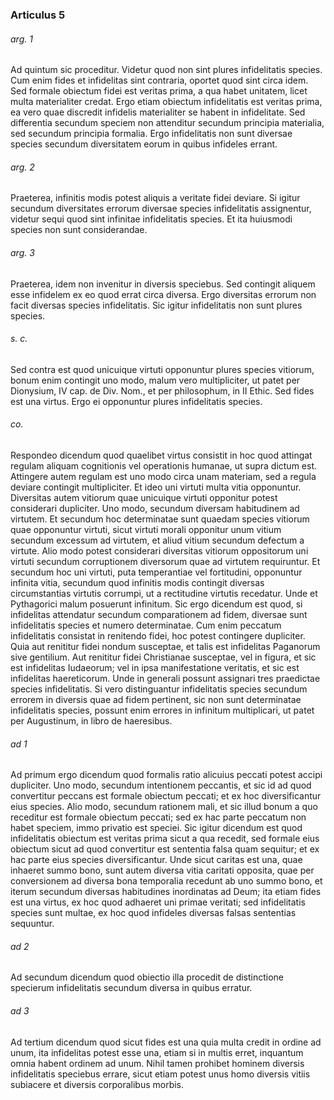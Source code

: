 ### Articulus 5

###### arg. 1
Ad quintum sic proceditur. Videtur quod non sint plures infidelitatis species. Cum enim fides et infidelitas sint contraria, oportet quod sint circa idem. Sed formale obiectum fidei est veritas prima, a qua habet unitatem, licet multa materialiter credat. Ergo etiam obiectum infidelitatis est veritas prima, ea vero quae discredit infidelis materialiter se habent in infidelitate. Sed differentia secundum speciem non attenditur secundum principia materialia, sed secundum principia formalia. Ergo infidelitatis non sunt diversae species secundum diversitatem eorum in quibus infideles errant.

###### arg. 2
Praeterea, infinitis modis potest aliquis a veritate fidei deviare. Si igitur secundum diversitates errorum diversae species infidelitatis assignentur, videtur sequi quod sint infinitae infidelitatis species. Et ita huiusmodi species non sunt considerandae.

###### arg. 3
Praeterea, idem non invenitur in diversis speciebus. Sed contingit aliquem esse infidelem ex eo quod errat circa diversa. Ergo diversitas errorum non facit diversas species infidelitatis. Sic igitur infidelitatis non sunt plures species.

###### s. c.
Sed contra est quod unicuique virtuti opponuntur plures species vitiorum, bonum enim contingit uno modo, malum vero multipliciter, ut patet per Dionysium, IV cap. de Div. Nom., et per philosophum, in II Ethic. Sed fides est una virtus. Ergo ei opponuntur plures infidelitatis species.

###### co.
Respondeo dicendum quod quaelibet virtus consistit in hoc quod attingat regulam aliquam cognitionis vel operationis humanae, ut supra dictum est. Attingere autem regulam est uno modo circa unam materiam, sed a regula deviare contingit multipliciter. Et ideo uni virtuti multa vitia opponuntur. Diversitas autem vitiorum quae unicuique virtuti opponitur potest considerari dupliciter. Uno modo, secundum diversam habitudinem ad virtutem. Et secundum hoc determinatae sunt quaedam species vitiorum quae opponuntur virtuti, sicut virtuti morali opponitur unum vitium secundum excessum ad virtutem, et aliud vitium secundum defectum a virtute. Alio modo potest considerari diversitas vitiorum oppositorum uni virtuti secundum corruptionem diversorum quae ad virtutem requiruntur. Et secundum hoc uni virtuti, puta temperantiae vel fortitudini, opponuntur infinita vitia, secundum quod infinitis modis contingit diversas circumstantias virtutis corrumpi, ut a rectitudine virtutis recedatur. Unde et Pythagorici malum posuerunt infinitum. Sic ergo dicendum est quod, si infidelitas attendatur secundum comparationem ad fidem, diversae sunt infidelitatis species et numero determinatae. Cum enim peccatum infidelitatis consistat in renitendo fidei, hoc potest contingere dupliciter. Quia aut renititur fidei nondum susceptae, et talis est infidelitas Paganorum sive gentilium. Aut renititur fidei Christianae susceptae, vel in figura, et sic est infidelitas Iudaeorum; vel in ipsa manifestatione veritatis, et sic est infidelitas haereticorum. Unde in generali possunt assignari tres praedictae species infidelitatis. Si vero distinguantur infidelitatis species secundum errorem in diversis quae ad fidem pertinent, sic non sunt determinatae infidelitatis species, possunt enim errores in infinitum multiplicari, ut patet per Augustinum, in libro de haeresibus.

###### ad 1
Ad primum ergo dicendum quod formalis ratio alicuius peccati potest accipi dupliciter. Uno modo, secundum intentionem peccantis, et sic id ad quod convertitur peccans est formale obiectum peccati; et ex hoc diversificantur eius species. Alio modo, secundum rationem mali, et sic illud bonum a quo receditur est formale obiectum peccati; sed ex hac parte peccatum non habet speciem, immo privatio est speciei. Sic igitur dicendum est quod infidelitatis obiectum est veritas prima sicut a qua recedit, sed formale eius obiectum sicut ad quod convertitur est sententia falsa quam sequitur; et ex hac parte eius species diversificantur. Unde sicut caritas est una, quae inhaeret summo bono, sunt autem diversa vitia caritati opposita, quae per conversionem ad diversa bona temporalia recedunt ab uno summo bono, et iterum secundum diversas habitudines inordinatas ad Deum; ita etiam fides est una virtus, ex hoc quod adhaeret uni primae veritati; sed infidelitatis species sunt multae, ex hoc quod infideles diversas falsas sententias sequuntur.

###### ad 2
Ad secundum dicendum quod obiectio illa procedit de distinctione specierum infidelitatis secundum diversa in quibus erratur.

###### ad 3
Ad tertium dicendum quod sicut fides est una quia multa credit in ordine ad unum, ita infidelitas potest esse una, etiam si in multis erret, inquantum omnia habent ordinem ad unum. Nihil tamen prohibet hominem diversis infidelitatis speciebus errare, sicut etiam potest unus homo diversis vitiis subiacere et diversis corporalibus morbis.

